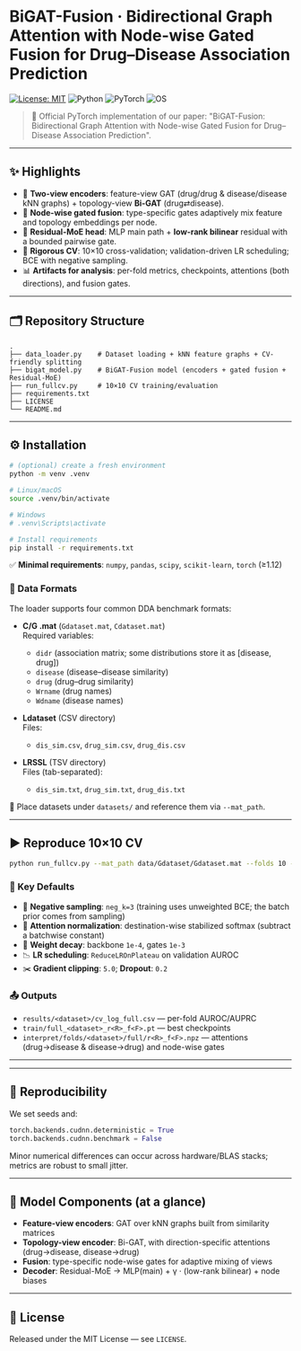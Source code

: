 
# BiGAT-Fusion · Bidirectional Graph Attention with Node-wise Gated Fusion for Drug–Disease Association Prediction

[![License: MIT](https://img.shields.io/badge/License-MIT-lightgrey.svg)](#-license)
![Python](https://img.shields.io/badge/Python-3.8%2B-blue.svg)
![PyTorch](https://img.shields.io/badge/PyTorch-1.12%2B-red.svg)
![OS](https://img.shields.io/badge/OS-Linux%20%7C%20macOS%20%7C%20Windows-555.svg)

> 🚀 Official PyTorch implementation of our paper: "BiGAT-Fusion: Bidirectional Graph Attention with Node-wise Gated Fusion for Drug–Disease Association Prediction".
---

## ✨ Highlights

- 🧠 **Two-view encoders**: feature-view GAT (drug/drug & disease/disease kNN graphs) + topology-view **Bi-GAT** (drug⇄disease).
- 🔀 **Node-wise gated fusion**: type-specific gates adaptively mix feature and topology embeddings per node.
- 🧩 **Residual-MoE head**: MLP main path + **low-rank bilinear** residual with a bounded pairwise gate.
- 🧪 **Rigorous CV**: 10×10 cross-validation; validation-driven LR scheduling; BCE with negative sampling.
- 📊 **Artifacts for analysis**: per-fold metrics, checkpoints, attentions (both directions), and fusion gates.

---

## 🗂️ Repository Structure

```
.
├── data_loader.py    # Dataset loading + kNN feature graphs + CV-friendly splitting
├── bigat_model.py    # BiGAT-Fusion model (encoders + gated fusion + Residual-MoE)
├── run_fullcv.py     # 10×10 CV training/evaluation
├── requirements.txt
├── LICENSE
└── README.md
```

---

## ⚙️ Installation

```bash
# (optional) create a fresh environment
python -m venv .venv

# Linux/macOS
source .venv/bin/activate

# Windows
# .venv\Scripts\activate

# Install requirements
pip install -r requirements.txt
```
✅ **Minimal requirements**: `numpy`, `pandas`, `scipy`, `scikit-learn`, `torch` (≥1.12)

### 🧰 Data Formats

The loader supports four common DDA benchmark formats:

- **C/G .mat** (`Gdataset.mat`, `Cdataset.mat`)  
  Required variables:
  - `didr` (association matrix; some distributions store it as [disease, drug])
  - `disease` (disease–disease similarity)
  - `drug` (drug–drug similarity)
  - `Wrname` (drug names)
  - `Wdname` (disease names)

- **Ldataset** (CSV directory)  
  Files:
  - `dis_sim.csv`, `drug_sim.csv`, `drug_dis.csv`

- **LRSSL** (TSV directory)  
  Files (tab-separated):
  - `dis_sim.txt`, `drug_sim.txt`, `drug_dis.txt`

📁 Place datasets under `datasets/` and reference them via `--mat_path`.

---

## ▶️ Reproduce 10×10 CV

```bash
python run_fullcv.py --mat_path data/Gdataset/Gdataset.mat --folds 10 --repeats 10 --device cuda
```

### 🔧 Key Defaults
- 🔁 **Negative sampling**: `neg_k=3` (training uses unweighted BCE; the batch prior comes from sampling)
- 🎯 **Attention normalization**: destination-wise stabilized softmax (subtract a batchwise constant)
- 🪫 **Weight decay**: backbone `1e-4`, gates `1e-3`
- 📉 **LR scheduling**: `ReduceLROnPlateau` on validation AUROC
- ✂️ **Gradient clipping**: `5.0`; **Dropout**: `0.2`

### 📤 Outputs
- `results/<dataset>/cv_log_full.csv` — per-fold AUROC/AUPRC
- `train/full_<dataset>_r<R>_f<F>.pt` — best checkpoints
- `interpret/folds/<dataset>/full/r<R>_f<F>.npz` — attentions (drug→disease & disease→drug) and node-wise gates

---

---

## 🧪 Reproducibility

We set seeds and:
```python
torch.backends.cudnn.deterministic = True
torch.backends.cudnn.benchmark = False
```
Minor numerical differences can occur across hardware/BLAS stacks; metrics are robust to small jitter.

---

## 🧱 Model Components (at a glance)
- **Feature-view encoders**: GAT over kNN graphs built from similarity matrices
- **Topology-view encoder**: Bi-GAT, with direction-specific attentions (drug→disease, disease→drug)
- **Fusion**: type-specific node-wise gates for adaptive mixing of views
- **Decoder**: Residual-MoE → MLP(main) + γ · (low-rank bilinear) + node biases

---

## 📜 License
Released under the MIT License — see `LICENSE`.
